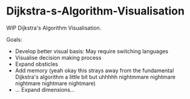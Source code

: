 # Dijkstra-s-Algorithm-Visualisation
WIP Dijkstra's Algorithm Visualisation. 

Goals:
- Develop better visual basis: May require switching languages
- Visualise decision making process
- Expand obsticles
- Add memory (yeah okay this strays away from the fundamental Dijkstra's algorithm a little bit but uhhhhh nightmmare nightmare nightmare nightmare nightmare)
- ... Expand dimensions... 
